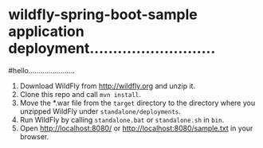 # wildfly-spring-boot-sample application deployment...........................
#hello.......................
 1. Download WildFly from http://wildfly.org and unzip it.
 2. Clone this repo and call `mvn install`.
 3. Move the *.war file from the `target` directory to the directory where
    you unzipped WildFly under `standalone/deployments`.
 4. Run WildFly by calling `standalone.bat` or `standalone.sh` in `bin`.
 5. Open <http://localhost:8080/> or <http://localhost:8080/sample.txt> in your
    browser.
